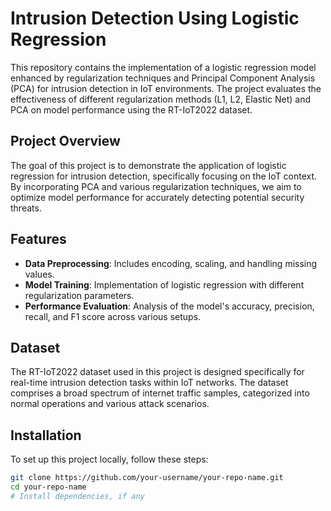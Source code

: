 # Intrusion Detection Using Logistic Regression

This repository contains the implementation of a logistic regression model enhanced by regularization techniques and Principal Component Analysis (PCA) for intrusion detection in IoT environments. The project evaluates the effectiveness of different regularization methods (L1, L2, Elastic Net) and PCA on model performance using the RT-IoT2022 dataset.

## Project Overview

The goal of this project is to demonstrate the application of logistic regression for intrusion detection, specifically focusing on the IoT context. By incorporating PCA and various regularization techniques, we aim to optimize model performance for accurately detecting potential security threats.

## Features

- **Data Preprocessing**: Includes encoding, scaling, and handling missing values.
- **Model Training**: Implementation of logistic regression with different regularization parameters.
- **Performance Evaluation**: Analysis of the model's accuracy, precision, recall, and F1 score across various setups.

## Dataset

The RT-IoT2022 dataset used in this project is designed specifically for real-time intrusion detection tasks within IoT networks. The dataset comprises a broad spectrum of internet traffic samples, categorized into normal operations and various attack scenarios.

## Installation

To set up this project locally, follow these steps:

```bash
git clone https://github.com/your-username/your-repo-name.git
cd your-repo-name
# Install dependencies, if any

